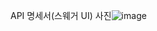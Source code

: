 API 명세서(스웨거 UI) 사진![image](https://github.com/user-attachments/assets/ee6c5d90-9409-41a0-9a95-d73797110c78)
